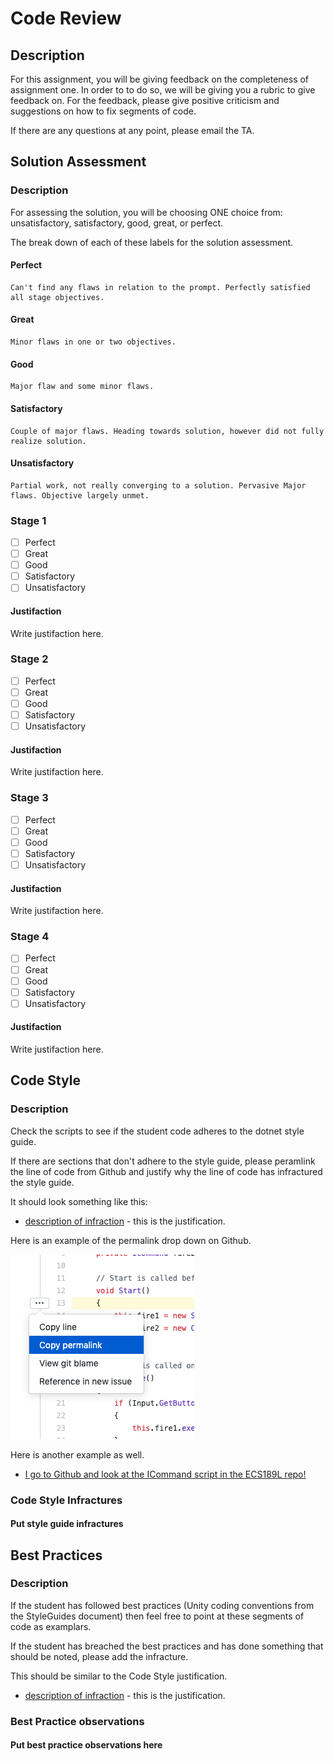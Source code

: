 # Code Review #
## Description ##

For this assignment, you will be giving feedback on the completeness of assignment one. In order to to do so, we will be giving you a rubric to give feedback on. For the feedback, please give positive criticism and suggestions on how to fix segments of code.

If there are any questions at any point, please email the TA.   

## Solution Assessment ##

### Description ###

For assessing the solution, you will be choosing ONE choice from: unsatisfactory, satisfactory, good, great, or perfect.

The break down of each of these labels for the solution assessment.

#### Perfect #### 
    Can't find any flaws in relation to the prompt. Perfectly satisfied all stage objectives.

#### Great ####
    Minor flaws in one or two objectives. 

#### Good #####
    Major flaw and some minor flaws.

#### Satisfactory ####
    Couple of major flaws. Heading towards solution, however did not fully realize solution.

#### Unsatisfactory ####
    Partial work, not really converging to a solution. Pervasive Major flaws. Objective largely unmet.


### Stage 1 ###

- [ ] Perfect
- [ ] Great
- [ ] Good
- [ ] Satisfactory
- [ ] Unsatisfactory

#### Justifaction ##### 
Write justifaction here.

### Stage 2 ###

- [ ] Perfect
- [ ] Great
- [ ] Good
- [ ] Satisfactory
- [ ] Unsatisfactory

#### Justifaction ##### 
Write justifaction here.

### Stage 3 ###

- [ ] Perfect
- [ ] Great
- [ ] Good
- [ ] Satisfactory
- [ ] Unsatisfactory

#### Justifaction ##### 
Write justifaction here.

### Stage 4 ###

- [ ] Perfect
- [ ] Great
- [ ] Good
- [ ] Satisfactory
- [ ] Unsatisfactory

#### Justifaction ##### 
Write justifaction here.

## Code Style ##

### Description ###
Check the scripts to see if the student code adheres to the dotnet style guide.

If there are sections that don't adhere to the style guide, please peramlink the line of code from Github and justify why the line of code has infractured the style guide.

It should look something like this:

* [description of infraction]() - this is the justification.

Here is an example of the permalink drop down on Github.

![Permalink option](./images/permalink_example.png)

Here is another example as well.

* [I go to Github and look at the ICommand script in the ECS189L repo!](https://github.com/dr-jam/ECS189L/blob/1618376092e85ffd63d3af9d9dcc1f2078df2170/Projects/CommandPatternExample/Assets/Scripts/ICommand.cs#L5)

### Code Style Infractures ###

#### Put style guide infractures ####

## Best Practices ##

### Description ###

If the student has followed best practices (Unity coding conventions from the StyleGuides document) then feel free to point at these segments of code as examplars. 

If the student has breached the best practices and has done something that should be noted, please add the infracture.


This should be similar to the Code Style justification.

* [description of infraction]() - this is the justification.

### Best Practice observations ###

#### Put best practice observations here ####
